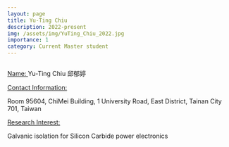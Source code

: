 ```yaml
---
layout: page
title: Yu-Ting Chiu
description: 2022-present
img: /assets/img/YuTing_Chiu_2022.jpg
importance: 1
category: Current Master student
---
```


<div class="row">
    <div class="col-sm-4 mt-3 mt-md-0">
        <img class="img-fluid rounded z-depth-1" src="{{ '/assets/img/YuTing_Chiu_2022.jpg' | relative_url }}" alt="" title="example image"/>
    </div>
</div>

<a href="#"> Name: </a> 
Yu-Ting Chiu 邱郁婷

<a href="#"> Contact Information: </a>

<p>Room 95604, ChiMei Building, 1 University Road, East District, Tainan City 701, Taiwan</p>

<a href="#"> Research Interest: </a>

Galvanic isolation for Silicon Carbide power electronics